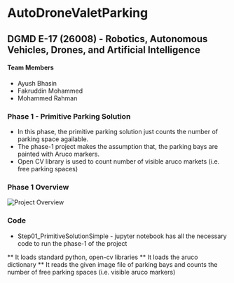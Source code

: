 # AutoDroneValetParking
## DGMD E-17 (26008) - Robotics, Autonomous Vehicles, Drones, and Artificial Intelligence

#### Team Members

* Ayush Bhasin
* Fakruddin Mohammed
* Mohammed Rahman

### Phase 1 - Primitive Parking Solution

* In this phase, the primitive parking solution just counts the number of parking space agailable.
* The phase-1 project makes the assumption that, the parking bays are painted with Aruco markers.
* Open CV library is used to count number of visible aruco markets (i.e. free parking spaces)


### Phase 1 Overview

![Project Overview](/Pase1_Overview.PNG)

### Code

* Step01_PrimitiveSolutionSimple - jupyter notebook has all the necessary code to run the phase-1 of the project

** It loads standard python, open-cv libraries
** It loads the aruco dictionary
** It reads the given image file of parking bays and counts the number of free parking spaces (i.e. visible aruco markers)
